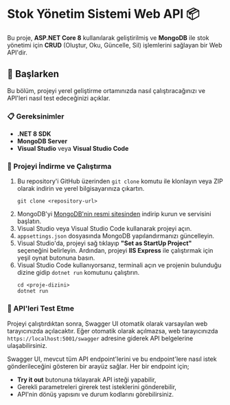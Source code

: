# Stok Yönetim Sistemi Web API 📦

Bu proje, **ASP.NET Core 8** kullanılarak geliştirilmiş ve **MongoDB** ile stok yönetimi için **CRUD** (Oluştur, Oku, Güncelle, Sil) işlemlerini sağlayan bir Web API'dir.

## 🚀 Başlarken

Bu bölüm, projeyi yerel geliştirme ortamınızda nasıl çalıştıracağınızı ve API'leri nasıl test edeceğinizi açıklar.

### 📋 Gereksinimler

- **.NET 8 SDK**
- **MongoDB Server**
- **Visual Studio** veya **Visual Studio Code**

### 🔧 Projeyi İndirme ve Çalıştırma

1. Bu repository'i GitHub üzerinden `git clone` komutu ile klonlayın veya ZIP olarak indirin ve yerel bilgisayarınıza çıkartın.
    ```
    git clone <repository-url>
    ```
2. MongoDB'yi [MongoDB'nin resmi sitesinden](https://www.mongodb.com/try/download/community) indirip kurun ve servisini başlatın.
3. Visual Studio veya Visual Studio Code kullanarak projeyi açın.
4. `appsettings.json` dosyasında MongoDB yapılandırmanızı güncelleyin.
5. Visual Studio'da, projeyi sağ tıklayıp **"Set as StartUp Project"** seçeneğini belirleyin. Ardından, projeyi **IIS Express** ile çalıştırmak için yeşil oynat butonuna basın.
6. Visual Studio Code kullanıyorsanız, terminali açın ve projenin bulunduğu dizine gidip `dotnet run` komutunu çalıştırın.
    ```
    cd <proje-dizini>
    dotnet run
    ```

### 📝 API'leri Test Etme

Projeyi çalıştırdıktan sonra, Swagger UI otomatik olarak varsayılan web tarayıcınızda açılacaktır. Eğer otomatik olarak açılmazsa, web tarayıcınızda `https://localhost:5001/swagger` adresine giderek API belgelerine ulaşabilirsiniz.

Swagger UI, mevcut tüm API endpoint'lerini ve bu endpoint'lere nasıl istek gönderileceğini gösteren bir arayüz sağlar. Her bir endpoint için;

- **Try it out** butonuna tıklayarak API isteği yapabilir,
- Gerekli parametreleri girerek test isteklerini gönderebilir,
- API'nin dönüş yapısını ve durum kodlarını görebilirsiniz.



